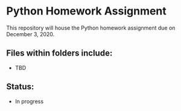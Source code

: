 # Python Homework Assignment

This repository will house the Python homework assignment due on December 3, 2020.

## Files within folders include:
* TBD

## Status:
* In progress
